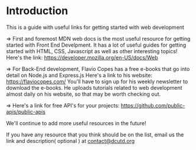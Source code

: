 # Introduction
This is a guide with useful links for getting started with web development

=> First and foremost MDN web docs is the most useful resource for getting started with Front End Develpment. It has a lot of    useful guides for getting started with HTML, CSS, Javascript as well as other interesting topics!
   Here's the link: https://developer.mozilla.org/en-US/docs/Web
   
=> For Back-End development, Flavio Copes has a free e-books that go into detail on Node.js and Express.js
   Here's a link to his website: https://flaviocopes.com/
   You'll have to sign up for his weekly newsletter to download the e-books.
   He uploads tutorials related to web development almost daily on his website, so that may be worth checking out.
   
=> Here's a link for free API's for your projects: https://github.com/public-apis/public-apis

We'll continue to add more useful resources in the future!

If you have any resource that you think should be on the list, email us the link and description( optional ) at contact@dcutd.org
